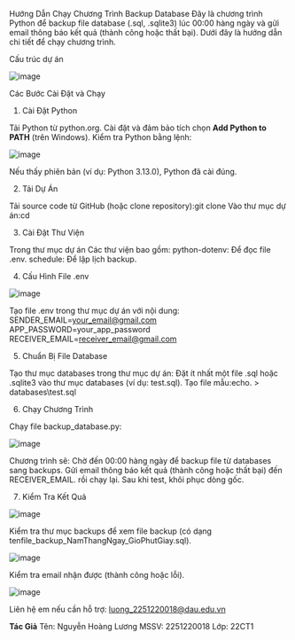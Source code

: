 Hướng Dẫn Chạy Chương Trình Backup Database
Đây là chương trình Python để backup file database (.sql, .sqlite3) lúc 00:00 hàng ngày và gửi email thông báo kết quả (thành công hoặc thất bại). Dưới đây là hướng dẫn chi tiết để chạy chương trình.

Cấu trúc dự án

![image](https://github.com/user-attachments/assets/234297b3-dacf-4866-a90d-3735d3706c0a)

Các Bước Cài Đặt và Chạy
1. Cài Đặt Python

Tải Python từ python.org.
Cài đặt và đảm bảo tích chọn **Add Python to PATH** (trên Windows).
Kiểm tra Python bằng lệnh:

![image](https://github.com/user-attachments/assets/5a3936e7-ea75-4e79-a76f-1067fab99f88)

Nếu thấy phiên bản (ví dụ: Python 3.13.0), Python đã cài đúng.

2. Tải Dự Án

Tải source code từ GitHub (hoặc clone repository):git clone <link-repo-cua-ban>
Vào thư mục dự án:cd <ten-thu-muc>

3. Cài Đặt Thư Viện

Trong thư mục dự án
Các thư viện bao gồm:
python-dotenv: Để đọc file .env.
schedule: Để lập lịch backup.

4. Cấu Hình File .env
   
![image](https://github.com/user-attachments/assets/bfcd9a0f-6b0a-4d9c-9c59-902a7343f532)

Tạo file .env trong thư mục dự án với nội dung:
SENDER_EMAIL=your_email@gmail.com
APP_PASSWORD=your_app_password
RECEIVER_EMAIL=receiver_email@gmail.com

5. Chuẩn Bị File Database

Tạo thư mục databases trong thư mục dự án:
Đặt ít nhất một file .sql hoặc .sqlite3 vào thư mục databases (ví dụ: test.sql).
Tạo file mẫu:echo. > databases\test.sql

6. Chạy Chương Trình

Chạy file backup_database.py:

![image](https://github.com/user-attachments/assets/c66622f0-ea57-46f3-8b46-c791eab8e17f)

Chương trình sẽ:
Chờ đến 00:00 hàng ngày để backup file từ databases sang backups.
Gửi email thông báo kết quả (thành công hoặc thất bại) đến RECEIVER_EMAIL.
rồi chạy lại. Sau khi test, khôi phục dòng gốc.

7. Kiểm Tra Kết Quả

![image](https://github.com/user-attachments/assets/2ed2f45d-32e2-4ff6-bb01-692be88a5409)

Kiểm tra thư mục backups để xem file backup (có dạng tenfile_backup_NamThangNgay_GioPhutGiay.sql).

![image](https://github.com/user-attachments/assets/740f0a83-1efb-4d0d-a84d-a79934f9b2e4)

Kiểm tra email nhận được (thành công hoặc lỗi).

![image](https://github.com/user-attachments/assets/f600b450-06e9-48da-ac30-94252868f592)



Liên hệ em nếu cần hỗ trợ: luong_2251220018@dau.edu.vn

**Tác Giả**
Tên: Nguyễn Hoàng Lương
MSSV: 2251220018
Lớp: 22CT1

